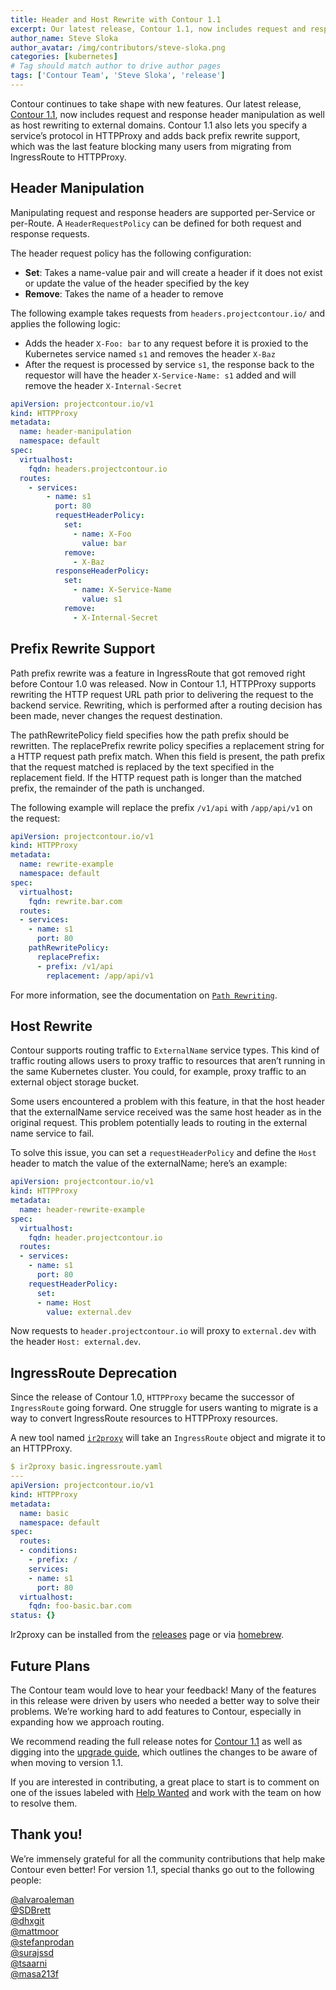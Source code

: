```yaml
---
title: Header and Host Rewrite with Contour 1.1
excerpt: Our latest release, Contour 1.1, now includes request and response header manipulation as well as host rewriting to external domains.
author_name: Steve Sloka
author_avatar: /img/contributors/steve-sloka.png
categories: [kubernetes]
# Tag should match author to drive author pages
tags: ['Contour Team', 'Steve Sloka', 'release']
---
```


Contour continues to take shape with new features. Our latest release, [Contour 1.1](https://github.com/projectcontour/contour/releases/tag/v1.1.0), now includes request and response header manipulation as well as host rewriting to external domains. Contour 1.1 also lets you specify a service’s protocol in HTTPProxy and adds back prefix rewrite support, which was the last feature blocking many users from migrating from IngressRoute to HTTPProxy.

## Header Manipulation

Manipulating request and response headers are supported per-Service or per-Route. A `HeaderRequestPolicy` can be defined for both request and response requests.

The header request policy has the following configuration:

* **Set**: Takes a name-value pair and will create a header if it does not exist or update the value of the header specified by the key
* **Remove**: Takes the name of a header to remove

The following example takes requests from `headers.projectcontour.io/` and applies the following logic:

* Adds the header `X-Foo: bar` to any request before it is proxied to the Kubernetes service named `s1` and removes the header `X-Baz`
* After the request is processed by service `s1`, the response back to the requestor will have the header `X-Service-Name: s1` added and will remove the header `X-Internal-Secret`

```yaml
apiVersion: projectcontour.io/v1
kind: HTTPProxy
metadata:
  name: header-manipulation
  namespace: default
spec:
  virtualhost:
    fqdn: headers.projectcontour.io
  routes:
    - services:
        - name: s1
          port: 80
          requestHeaderPolicy:
            set:
              - name: X-Foo
                value: bar
            remove:
              - X-Baz
          responseHeaderPolicy:
            set:
              - name: X-Service-Name
                value: s1
            remove:
              - X-Internal-Secret
```

## Prefix Rewrite Support

Path prefix rewrite was a feature in IngressRoute that got removed right before Contour 1.0 was released. Now in Contour 1.1, HTTPProxy supports rewriting the HTTP request URL path prior to delivering the request to the backend service. Rewriting, which is performed after a routing decision has been made, never changes the request destination.

The pathRewritePolicy field specifies how the path prefix should be rewritten. The replacePrefix rewrite policy specifies a replacement string for a HTTP request path prefix match. When this field is present, the path prefix that the request matched is replaced by the text specified in the replacement field. If the HTTP request path is longer than the matched prefix, the remainder of the path is unchanged.

The following example will replace the prefix `/v1/api` with `/app/api/v1` on the request:

```yaml
apiVersion: projectcontour.io/v1
kind: HTTPProxy
metadata:
  name: rewrite-example
  namespace: default
spec:
  virtualhost:
    fqdn: rewrite.bar.com
  routes:
  - services:
    - name: s1
      port: 80
    pathRewritePolicy:
      replacePrefix:
      - prefix: /v1/api
        replacement: /app/api/v1
```

For more information, see the documentation on [`Path Rewriting`](https://projectcontour.io/docs/v1.1.0/httpproxy/#path-rewriting).

## Host Rewrite

Contour supports routing traffic to `ExternalName` service types. This kind of traffic routing allows users to proxy traffic to resources that aren’t running in the same Kubernetes cluster. You could, for example, proxy traffic to an external object storage bucket.

Some users encountered a problem with this feature, in that the host header that the externalName service received was the same host header as in the original request. This problem potentially leads to routing in the external name service to fail. 

To solve this issue, you can set a `requestHeaderPolicy` and define the `Host` header to match the value of the externalName; here’s an example:  

```yaml
apiVersion: projectcontour.io/v1
kind: HTTPProxy
metadata:
  name: header-rewrite-example
spec:
  virtualhost:
    fqdn: header.projectcontour.io
  routes:
  - services:
    - name: s1
      port: 80
    requestHeaderPolicy:
      set:
      - name: Host
        value: external.dev
```

Now requests to `header.projectcontour.io` will proxy to `external.dev` with the header `Host: external.dev`. 

## IngressRoute Deprecation

Since the release of Contour 1.0, `HTTPProxy` became the successor of `IngressRoute` going forward. One struggle for users wanting to migrate is a way to convert IngressRoute resources to HTTPProxy resources.

A new tool named [`ir2proxy`](https://github.com/projectcontour/ir2proxy) will take an `IngressRoute` object and migrate it to an HTTPProxy.

```yaml
$ ir2proxy basic.ingressroute.yaml
---
apiVersion: projectcontour.io/v1
kind: HTTPProxy
metadata:
  name: basic
  namespace: default
spec:
  routes:
  - conditions:
    - prefix: /
    services:
    - name: s1
      port: 80
  virtualhost:
    fqdn: foo-basic.bar.com
status: {}
```

Ir2proxy can be installed from the [releases](https://github.com/projectcontour/ir2proxy/releases) page or via [homebrew](https://github.com/projectcontour/ir2proxy#homebrew).

## Future Plans

The Contour team would love to hear your feedback! Many of the features in this release were driven by users who needed a better way to solve their problems. We’re working hard to add features to Contour, especially in expanding how we approach routing.

We recommend reading the full release notes for [Contour 1.1](https://github.com/projectcontour/contour/releases/tag/v1.1.0) as well as digging into the [upgrade guide](https://projectcontour.io/resources/upgrading/), which outlines the changes to be aware of when moving to version 1.1.

If you are interested in contributing, a great place to start is to comment on one of the issues labeled with [Help Wanted](https://github.com/projectcontour/contour/issues?q=is%3Aopen+is%3Aissue+label%3A%22help+wanted%22) and work with the team on how to resolve them.

## Thank you!

We’re immensely grateful for all the community contributions that help make Contour even better! For version 1.1, special thanks go out to the following people:

[@alvaroaleman](https://github.com/alvaroaleman)  
[@SDBrett](https://github.com/SDBrett)  
[@dhxgit](https://github.com/dhxgit)  
[@mattmoor](https://github.com/mattmoor)  
[@stefanprodan](https://github.com/stefanprodan)  
[@surajssd](https://github.com/surajssd)  
[@tsaarni](https://github.com/tsaarni)  
[@masa213f](https://github.com/masa213f)  

